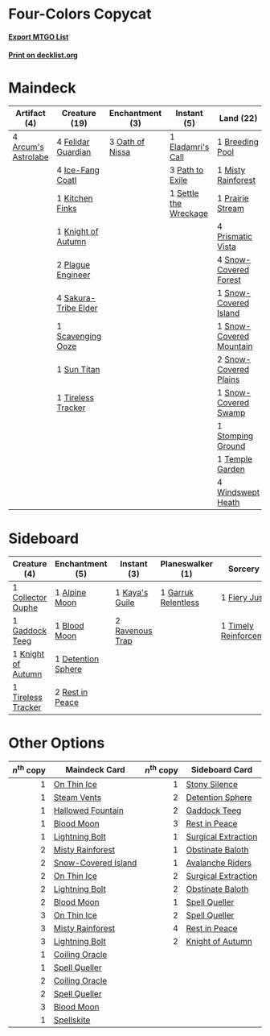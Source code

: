 # Four-Colors Copycat

#### [Export MTGO List](../collection/Four-Colors%20Copycat/Four-Colors%20Copycat.txt)
#### [Print on decklist.org](http://decklist.org/?deckmain=4%09Arcum's%20Astrolabe%0A1%09Breeding%20Pool%0A1%09Eladamri's%20Call%0A4%09Felidar%20Guardian%0A4%09Ice-Fang%20Coatl%0A1%09Kitchen%20Finks%0A1%09Knight%20of%20Autumn%0A1%09Misty%20Rainforest%0A3%09Oath%20of%20Nissa%0A3%09Path%20to%20Exile%0A2%09Plague%20Engineer%0A1%09Prairie%20Stream%0A4%09Prismatic%20Vista%0A4%09Saheeli%20Rai%0A4%09Sakura-Tribe%20Elder%0A1%09Scavenging%20Ooze%0A1%09Settle%20the%20Wreckage%0A4%09Snow-Covered%20Forest%0A1%09Snow-Covered%20Island%0A1%09Snow-Covered%20Mountain%0A2%09Snow-Covered%20Plains%0A1%09Snow-Covered%20Swamp%0A1%09Stomping%20Ground%0A1%09Sun%20Titan%0A3%09Teferi,%20Time%20Raveler%0A1%09Temple%20Garden%0A1%09Tireless%20Tracker%0A4%09Windswept%20Heath&deckside=1%09Alpine%20Moon%0A1%09Blood%20Moon%0A1%09Collector%20Ouphe%0A1%09Detention%20Sphere%0A1%09Fiery%20Justice%0A1%09Gaddock%20Teeg%0A1%09Garruk%20Relentless%0A1%09Kaya's%20Guile%0A1%09Knight%20of%20Autumn%0A2%09Ravenous%20Trap%0A2%09Rest%20in%20Peace%0A1%09Timely%20Reinforcements%0A1%09Tireless%20Tracker)
# Maindeck

|                                         Artifact (4)                                         |                                         Creature (19)                                         |                                     Enchantment (3)                                      |                                          Instant (5)                                           |                                            Land (22)                                             |                                        Planeswalker (7)                                         |
|----------------------------------------------------------------------------------------------|-----------------------------------------------------------------------------------------------|------------------------------------------------------------------------------------------|------------------------------------------------------------------------------------------------|--------------------------------------------------------------------------------------------------|-------------------------------------------------------------------------------------------------|
|4 [Arcum's Astrolabe](http://gatherer.wizards.com/Pages/Card/Details.aspx?multiverseid=464169)|4 [Felidar Guardian](http://gatherer.wizards.com/Pages/Card/Details.aspx?multiverseid=423686)  |3 [Oath of Nissa](http://gatherer.wizards.com/Pages/Card/Details.aspx?multiverseid=407650)|1 [Eladamri's Call](http://gatherer.wizards.com/Pages/Card/Details.aspx?multiverseid=442192)    |1 [Breeding Pool](http://gatherer.wizards.com/Pages/Card/Details.aspx?multiverseid=97088)         |4 [Saheeli Rai](http://gatherer.wizards.com/Pages/Card/Details.aspx?multiverseid=417759)         |
|                                                                                              |4 [Ice-Fang Coatl](http://gatherer.wizards.com/Pages/Card/Details.aspx?multiverseid=464152)    |                                                                                          |3 [Path to Exile](http://gatherer.wizards.com/Pages/Card/Details.aspx?multiverseid=220511)      |1 [Misty Rainforest](http://gatherer.wizards.com/Pages/Card/Details.aspx?multiverseid=405102)     |3 [Teferi, Time Raveler](http://gatherer.wizards.com/Pages/Card/Details.aspx?multiverseid=461148)|
|                                                                                              |1 [Kitchen Finks](http://gatherer.wizards.com/Pages/Card/Details.aspx?multiverseid=370458)     |                                                                                          |1 [Settle the Wreckage](http://gatherer.wizards.com/Pages/Card/Details.aspx?multiverseid=435186)|1 [Prairie Stream](http://gatherer.wizards.com/Pages/Card/Details.aspx?multiverseid=401998)       |                                                                                                 |
|                                                                                              |1 [Knight of Autumn](http://gatherer.wizards.com/Pages/Card/Details.aspx?multiverseid=452933)  |                                                                                          |                                                                                                |4 [Prismatic Vista](http://gatherer.wizards.com/Pages/Card/Details.aspx?multiverseid=464193)      |                                                                                                 |
|                                                                                              |2 [Plague Engineer](http://gatherer.wizards.com/Pages/Card/Details.aspx?multiverseid=464049)   |                                                                                          |                                                                                                |4 [Snow-Covered Forest](http://gatherer.wizards.com/Pages/Card/Details.aspx?multiverseid=121192)  |                                                                                                 |
|                                                                                              |4 [Sakura-Tribe Elder](http://gatherer.wizards.com/Pages/Card/Details.aspx?multiverseid=220582)|                                                                                          |                                                                                                |1 [Snow-Covered Island](http://gatherer.wizards.com/Pages/Card/Details.aspx?multiverseid=121130)  |                                                                                                 |
|                                                                                              |1 [Scavenging Ooze](http://gatherer.wizards.com/Pages/Card/Details.aspx?multiverseid=420783)   |                                                                                          |                                                                                                |1 [Snow-Covered Mountain](http://gatherer.wizards.com/Pages/Card/Details.aspx?multiverseid=121233)|                                                                                                 |
|                                                                                              |1 [Sun Titan](http://gatherer.wizards.com/Pages/Card/Details.aspx?multiverseid=389699)         |                                                                                          |                                                                                                |2 [Snow-Covered Plains](http://gatherer.wizards.com/Pages/Card/Details.aspx?multiverseid=121267)  |                                                                                                 |
|                                                                                              |1 [Tireless Tracker](http://gatherer.wizards.com/Pages/Card/Details.aspx?multiverseid=409997)  |                                                                                          |                                                                                                |1 [Snow-Covered Swamp](http://gatherer.wizards.com/Pages/Card/Details.aspx?multiverseid=121256)   |                                                                                                 |
|                                                                                              |                                                                                               |                                                                                          |                                                                                                |1 [Stomping Ground](http://gatherer.wizards.com/Pages/Card/Details.aspx?multiverseid=405110)      |                                                                                                 |
|                                                                                              |                                                                                               |                                                                                          |                                                                                                |1 [Temple Garden](http://gatherer.wizards.com/Pages/Card/Details.aspx?multiverseid=405112)        |                                                                                                 |
|                                                                                              |                                                                                               |                                                                                          |                                                                                                |4 [Windswept Heath](http://gatherer.wizards.com/Pages/Card/Details.aspx?multiverseid=405115)      |                                                                                                 |


# Sideboard

|                                        Creature (4)                                         |                                       Enchantment (5)                                       |                                       Instant (3)                                        |                                       Planeswalker (1)                                       |                                           Sorcery (2)                                            |
|---------------------------------------------------------------------------------------------|---------------------------------------------------------------------------------------------|------------------------------------------------------------------------------------------|----------------------------------------------------------------------------------------------|--------------------------------------------------------------------------------------------------|
|1 [Collector Ouphe](http://gatherer.wizards.com/Pages/Card/Details.aspx?multiverseid=464107) |1 [Alpine Moon](http://gatherer.wizards.com/Pages/Card/Details.aspx?multiverseid=447264)     |1 [Kaya's Guile](http://gatherer.wizards.com/Pages/Card/Details.aspx?multiverseid=464154) |1 [Garruk Relentless](http://gatherer.wizards.com/Pages/Card/Details.aspx?multiverseid=245250)|1 [Fiery Justice](http://gatherer.wizards.com/Pages/Card/Details.aspx?multiverseid=376332)        |
|1 [Gaddock Teeg](http://gatherer.wizards.com/Pages/Card/Details.aspx?multiverseid=140188)    |1 [Blood Moon](http://gatherer.wizards.com/Pages/Card/Details.aspx?multiverseid=45386)       |2 [Ravenous Trap](http://gatherer.wizards.com/Pages/Card/Details.aspx?multiverseid=197537)|                                                                                              |1 [Timely Reinforcements](http://gatherer.wizards.com/Pages/Card/Details.aspx?multiverseid=220074)|
|1 [Knight of Autumn](http://gatherer.wizards.com/Pages/Card/Details.aspx?multiverseid=452933)|1 [Detention Sphere](http://gatherer.wizards.com/Pages/Card/Details.aspx?multiverseid=460139)|                                                                                          |                                                                                              |                                                                                                  |
|1 [Tireless Tracker](http://gatherer.wizards.com/Pages/Card/Details.aspx?multiverseid=409997)|2 [Rest in Peace](http://gatherer.wizards.com/Pages/Card/Details.aspx?multiverseid=442021)   |                                                                                          |                                                                                              |                                                                                                  |


# Other Options

|*n*<sup>th</sup> copy|                                        Maindeck Card                                         |*n*<sup>th</sup> copy|                                        Sideboard Card                                        |
|--------------------:|----------------------------------------------------------------------------------------------|--------------------:|----------------------------------------------------------------------------------------------|
|                    1|[On Thin Ice](http://gatherer.wizards.com/Pages/Card/Details.aspx?multiverseid=463969)        |                    1|[Stony Silence](http://gatherer.wizards.com/Pages/Card/Details.aspx?multiverseid=247425)      |
|                    1|[Steam Vents](http://gatherer.wizards.com/Pages/Card/Details.aspx?multiverseid=405109)        |                    2|[Detention Sphere](http://gatherer.wizards.com/Pages/Card/Details.aspx?multiverseid=460139)   |
|                    1|[Hallowed Fountain](http://gatherer.wizards.com/Pages/Card/Details.aspx?multiverseid=97071)   |                    2|[Gaddock Teeg](http://gatherer.wizards.com/Pages/Card/Details.aspx?multiverseid=140188)       |
|                    1|[Blood Moon](http://gatherer.wizards.com/Pages/Card/Details.aspx?multiverseid=45386)          |                    3|[Rest in Peace](http://gatherer.wizards.com/Pages/Card/Details.aspx?multiverseid=442021)      |
|                    1|[Lightning Bolt](http://gatherer.wizards.com/Pages/Card/Details.aspx?multiverseid=806)        |                    1|[Surgical Extraction](http://gatherer.wizards.com/Pages/Card/Details.aspx?multiverseid=397706)|
|                    2|[Misty Rainforest](http://gatherer.wizards.com/Pages/Card/Details.aspx?multiverseid=405102)   |                    1|[Obstinate Baloth](http://gatherer.wizards.com/Pages/Card/Details.aspx?multiverseid=438745)   |
|                    2|[Snow-Covered Island](http://gatherer.wizards.com/Pages/Card/Details.aspx?multiverseid=121130)|                    1|[Avalanche Riders](http://gatherer.wizards.com/Pages/Card/Details.aspx?multiverseid=108835)   |
|                    2|[On Thin Ice](http://gatherer.wizards.com/Pages/Card/Details.aspx?multiverseid=463969)        |                    2|[Surgical Extraction](http://gatherer.wizards.com/Pages/Card/Details.aspx?multiverseid=397706)|
|                    2|[Lightning Bolt](http://gatherer.wizards.com/Pages/Card/Details.aspx?multiverseid=806)        |                    2|[Obstinate Baloth](http://gatherer.wizards.com/Pages/Card/Details.aspx?multiverseid=438745)   |
|                    2|[Blood Moon](http://gatherer.wizards.com/Pages/Card/Details.aspx?multiverseid=45386)          |                    1|[Spell Queller](http://gatherer.wizards.com/Pages/Card/Details.aspx?multiverseid=414494)      |
|                    3|[On Thin Ice](http://gatherer.wizards.com/Pages/Card/Details.aspx?multiverseid=463969)        |                    2|[Spell Queller](http://gatherer.wizards.com/Pages/Card/Details.aspx?multiverseid=414494)      |
|                    3|[Misty Rainforest](http://gatherer.wizards.com/Pages/Card/Details.aspx?multiverseid=405102)   |                    4|[Rest in Peace](http://gatherer.wizards.com/Pages/Card/Details.aspx?multiverseid=442021)      |
|                    3|[Lightning Bolt](http://gatherer.wizards.com/Pages/Card/Details.aspx?multiverseid=806)        |                    2|[Knight of Autumn](http://gatherer.wizards.com/Pages/Card/Details.aspx?multiverseid=452933)   |
|                    1|[Coiling Oracle](http://gatherer.wizards.com/Pages/Card/Details.aspx?multiverseid=405176)     |                     |                                                                                              |
|                    1|[Spell Queller](http://gatherer.wizards.com/Pages/Card/Details.aspx?multiverseid=414494)      |                     |                                                                                              |
|                    2|[Coiling Oracle](http://gatherer.wizards.com/Pages/Card/Details.aspx?multiverseid=405176)     |                     |                                                                                              |
|                    2|[Spell Queller](http://gatherer.wizards.com/Pages/Card/Details.aspx?multiverseid=414494)      |                     |                                                                                              |
|                    3|[Blood Moon](http://gatherer.wizards.com/Pages/Card/Details.aspx?multiverseid=45386)          |                     |                                                                                              |
|                    1|[Spellskite](http://gatherer.wizards.com/Pages/Card/Details.aspx?multiverseid=397743)         |                     |                                                                                              |

